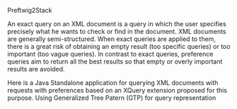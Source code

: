 Preftwig2Stack

An exact query on an XML document is a query in which the user specifies precisely what he
wants to check or find in the document. XML documents are generally semi-structured.
When exact queries are applied to them, there is a great risk of obtaining an empty result
(too specific queries) or too important (too vague queries). In contrast to exact queries,
preference queries aim to return all the best results so that empty or overly important
results are avoided.

Here is a Java Standalone application for querying XML documents with requests with preferences based on an XQuery extension proposed for this purpose. Using Generalized Tree Patern (GTP) for query representation

